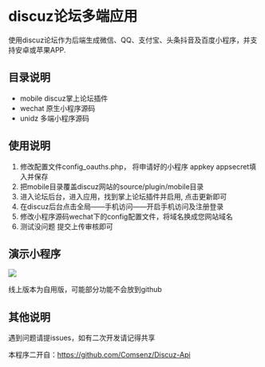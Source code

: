 #  discuz论坛多端应用

使用discuz论坛作为后端生成微信、QQ、支付宝、头条抖音及百度小程序，并支持安卓或苹果APP.

## 目录说明

-  mobile discuz掌上论坛插件
-   wechat 原生小程序源码
-   unidz  多端小程序源码

## 使用说明

1. 修改配置文件config_oauths.php， 将申请好的小程序 appkey appsecret填入并保存
2. 把mobile目录覆盖discuz网站的source/plugin/mobile目录
3. 进入论坛后台，进入应用，找到掌上论坛插件并启用, 点击更新即可
4. 在discuz后台点击全局——手机访问——开启手机访问及注册登录
5. 修改小程序源码wechat下的config配置文件，将域名换成您网站域名
6. 测试没问题 提交上传审核即可
 
## 演示小程序

![](https://www.minapper.com/doc/server/../Public/Uploads/2020-06-01/5ed48e863f86c.jpg)

线上版本为自用版，可能部分功能不会放到github

## 其他说明

遇到问题请提issues，如有二次开发请记得共享

本程序二开自：https://github.com/Comsenz/Discuz-Api
